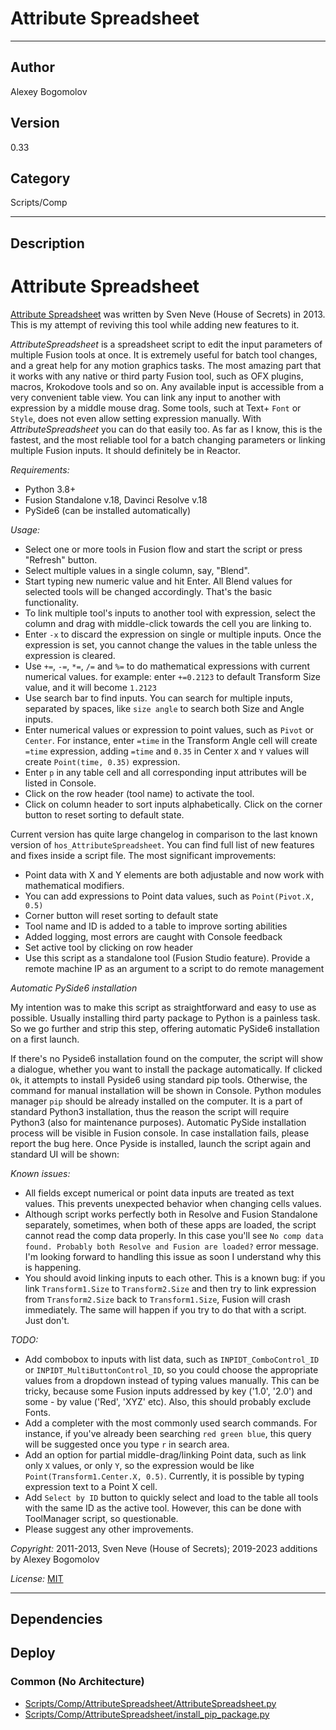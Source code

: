 # Attribute Spreadsheet
___

## Author
Alexey Bogomolov

## Version
0.33

## Category
Scripts/Comp

___

## Description
<h1>Attribute Spreadsheet</h1>
<p><a href="https://www.svenneve.com/?p=792">Attribute Spreadsheet</a> was written by Sven Neve (House of Secrets) in 2013. This is my attempt of reviving this tool while adding new features to it.</p>
<p><em>AttributeSpreadsheet</em> is a spreadsheet script to edit the input parameters of multiple Fusion tools at once. It is extremely useful for batch tool changes, and a great help for any motion graphics tasks. The most amazing part that it works with any native or third party Fusion tool, such as OFX plugins, macros, Krokodove tools and so on. Any available input is accessible from a very convenient table view. You can link any input to another with expression by a middle mouse drag. Some tools, such at Text+ <code>Font</code> or <code>Style</code>, does not even allow setting expression manually. With <em>AttributeSpreadsheet</em> you can do that easily too. As far as I know, this is the fastest, and the most reliable tool for a batch changing parameters or linking multiple Fusion inputs. It should definitely be in Reactor.</p>
<p><em>Requirements:</em></p>
<ul>
<li>Python 3.8+</li>
<li>Fusion Standalone v.18, Davinci Resolve v.18</li>
<li>PySide6 (can be installed automatically)</li>
</ul>
<p><em>Usage:</em></p>
<ul>
<li>Select one or more tools in Fusion flow and start the script or press "Refresh" button.</li>
<li>Select multiple values in a single column, say, "Blend".</li>
<li>Start typing new numeric value and hit Enter. All Blend values for selected tools will be changed accordingly. That's the basic functionality.</li>
<li>To link multiple tool's inputs to another tool with expression, select the column and drag with middle-click towards the cell you are linking to. </li>
<li>Enter <code>-x</code> to discard the expression on single or multiple inputs. Once the expression is set, you cannot change the values in the table unless the expression is cleared.</li>
<li>Use <code>+=</code>, <code>-=</code>, <code>*=</code>, <code>/=</code> and <code>%=</code> to do mathematical expressions with current numerical values. for example: enter <code>+=0.2123</code> to default Transform Size value, and it will become <code>1.2123</code></li>
<li>Use search bar to find inputs. You can search for multiple inputs, separated by spaces, like <code>size angle</code> to search both Size and Angle inputs.</li>
<li>Enter numerical values or expression to point values, such as <code>Pivot</code> or <code>Center</code>. For instance, enter <code>=time</code> in the Transform Angle cell will create <code>=time</code> expression, adding <code>=time</code> and <code>0.35</code> in Center <code>X</code> and <code>Y</code> values will create <code>Point(time, 0.35)</code> expression.</li>
<li>Enter <code>p</code> in any table cell and all corresponding input attributes will be listed in Console.</li>
<li>Click on the row header (tool name) to activate the tool.</li>
<li>Click on column header to sort inputs alphabetically. Click on the corner button to reset sorting to default state.</li>
</ul>
<p>Current version has quite large changelog in comparison to the last known version of <code>hos_AttributeSpreadsheet</code>. You can find full list of new features and fixes inside a script file. The most significant improvements:</p>
<ul>
<li>Point data with X and Y elements are both adjustable and now work with mathematical modifiers.</li>
<li>You can add expressions to Point data values, such as <code>Point(Pivot.X, 0.5)</code></li>
<li>Corner button will reset sorting to default state</li>
<li>Tool name and ID is added to a table to improve sorting abilities</li>
<li>Added logging, most errors are caught with Console feedback</li>
<li>Set active tool by clicking on row header</li>
<li>Use this script as a standalone tool (Fusion Studio feature). Provide a remote machine IP as an argument to a script to do remote management</li>
</ul>
<p><em>Automatic PySide6 installation</em></p>
<p>My intention was to make this script as straightforward and easy to use as possible. Usually installing third party package to Python is a painless task. So we go further and strip this step, offering automatic PySide6 installation on a first launch. </p>
<p>If there's no Pyside6 installation found on the computer, the script will show a dialogue, whether you want to install the package automatically. If clicked <code>Ok</code>, it attempts to install Pyside6 using standard pip tools. Otherwise, the command for manual installation will be shown in Console. Python modules manager <code>pip</code> should be already installed on the computer. It is a part of standard Python3 installation, thus the reason the script will require Python3 (also for maintenance purposes). Automatic PySide installation process will be visible in Fusion console. In case installation fails, please report the bug here. Once Pyside is installed, launch the script again and standard UI will be shown:</p>
<p><em>Known issues:</em></p>
<ul>
<li>All fields except numerical or point data inputs are treated as text values. This prevents unexpected behavior when changing cells values. </li>
<li>Although script works perfectly both in Resolve and Fusion Standalone separately, sometimes, when both of these apps are loaded, the script cannot read the comp data properly. In this case you'll see <code>No comp data found. Probably both Resolve and Fusion are loaded?</code> error message. I'm looking forward to handling this issue as soon I understand why this is happening.</li>
<li>You should avoid linking inputs to each other. This is a known bug: if you link <code>Transform1.Size</code> to <code>Transform2.Size</code> and then try to link expression from <code>Transform2.Size</code> back to <code>Transform1.Size</code>, Fusion will crash immediately. The same will happen if you try to do that with a script. Just don't.</li>
</ul>
<p><em>TODO:</em></p>
<ul>
<li>Add combobox to inputs with list data, such as <code>INPIDT_ComboControl_ID</code> or <code>INPIDT_MultiButtonControl_ID</code>, so you could choose the appropriate values from a dropdown instead of typing values manually. This can be tricky, because some Fusion inputs addressed by key ('1.0', '2.0') and some - by value ('Red', 'XYZ' etc). Also, this should probably exclude Fonts.</li>
<li>Add a completer with the most commonly used search commands. For instance, if you've already been searching <code>red green blue</code>, this query will be suggested once you type <code>r</code> in search area.</li>
<li>Add an option for partial middle-drag/linking Point data, such as link only <code>X</code> values, or only <code>Y</code>, so the expression would be like <code>Point(Transform1.Center.X, 0.5)</code>. Currently, it is possible by typing expression text to a Point X cell.</li>
<li>Add <code>Select by ID</code> button to quickly select and load to the table all tools with the same ID as the active tool. However, this can be done with ToolManager script, so questionable.</li>
<li>Please suggest any other improvements.</li>
</ul>

<p><em>Copyright:</em> 2011-2013, Sven Neve (House of Secrets); 2019-2023 additions by Alexey Bogomolov</p>
<p><em>License:</em> <a href="https://mit-license.org/">MIT</a></p>


___

## Dependencies

## Deploy

### Common (No Architecture)

<ul>
<li><a href="https://gitlab.com/WeSuckLess/Reactor/-/blob/master/Atoms/com.AlexBogomolov.AttributeSpreadsheet/Scripts/Comp/AttributeSpreadsheet/AttributeSpreadsheet.py?ref_type=heads">Scripts/Comp/AttributeSpreadsheet/AttributeSpreadsheet.py</a></li>
<li><a href="https://gitlab.com/WeSuckLess/Reactor/-/blob/master/Atoms/com.AlexBogomolov.AttributeSpreadsheet/Scripts/Comp/AttributeSpreadsheet/install_pip_package.py?ref_type=heads">Scripts/Comp/AttributeSpreadsheet/install_pip_package.py</a></li>
</ul>
